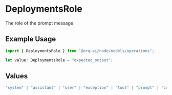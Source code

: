 # DeploymentsRole

The role of the prompt message

## Example Usage

```typescript
import { DeploymentsRole } from "@orq-ai/node/models/operations";

let value: DeploymentsRole = "expected_output";
```

## Values

```typescript
"system" | "assistant" | "user" | "exception" | "tool" | "prompt" | "correction" | "expected_output"
```